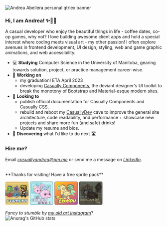 ![Andrea Abellera personal qtrlex banner](https://github.com/andreaabellera/qtrlex/blob/main/public/casuallydev_banner.png)
### Hi, I am Andrea! ✨👋🏼
A casual developer who enjoy the beautiful things in life - coffee dates, co-op games, why not? I love building awesome client apps and hold a special interest where coding meets visual art - my other passion! I often explore avenues in frontend development, UI design, styling, web and game graphic animations, and web accessibility.   
- 💻 **Studying** Computer Science in the University of Manitoba, gearing towards solution, project, or practice management career-wise.  
- 🔭 **Working on**  
  -  my graduation! ETA April 2023
  -  developing [Casually Components](https://github.com/andreaabellera/Casually-Components), the deviant designer's UI toolkit to break the monotony of Bootstrap and Material-esque modern sites.  
- 🌿 **Looking to**  
  - publish official documentation for Casually Components and Casually CSS. 
  - rebuild and reboot my [CasuallyDev](https://github.com/andreaabellera/Casuallydev) cave to improve the general site architecture, code readability, and performance + showcase new projects and share more fun (and safe) drinks!  
  - Update my resume and bios.
- 🌱 **Discovering** what I'd like to do next 🛣️

### Hire me?
Email *casuallyandrea@pm.me* or send me a message on *[LinkedIn](https://www.linkedin.com/in/aabellera/)*.  

<br>
**Thanks for visiting! Have a free sprite pack**  

<a href="https://github.com/andreaabellera/CC-Assets-and-Sprite-Packs/tree/main/Farmony-Asset-Pack"><img src="https://github.com/andreaabellera/CC-Assets-and-Sprite-Packs/blob/main/%40icons/_farmony_.png" alt="Farmony Pack"></a>
<a href="https://github.com/andreaabellera/CC-Assets-and-Sprite-Packs/tree/main/Chubby-Whale-Asset-Pack"><img src="https://github.com/andreaabellera/CC-Assets-and-Sprite-Packs/blob/main/%40icons/_chubby_.png" alt="Chubby Whale Pack"></a>
<a href="https://github.com/andreaabellera/CC-Assets-and-Sprite-Packs/tree/main/Ecoyou-Avatars-Badges"><img src="https://github.com/andreaabellera/CC-Assets-and-Sprite-Packs/blob/main/%40icons/_ecoyou_.png" alt="Ecoyou Pack"></a>
<a href="https://github.com/andreaabellera/CC-Assets-and-Sprite-Packs/tree/main/Recollection-Day-Asset-Pack"><img src="https://github.com/andreaabellera/CC-Assets-and-Sprite-Packs/blob/main/%40icons/_rd_.png" alt="Recollection Day Pack"></a>  

*Fancy to stumble by [my old art Instagram](https://www.instagram.com/aviagulcas/)*?  
![Anurag's GitHub stats](https://github-readme-stats.vercel.app/api?username=andreaabellera&show_icons=true&theme=transparent)
